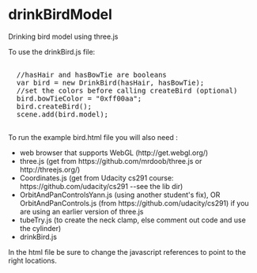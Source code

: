 drinkBirdModel
==============

Drinking bird model using three.js

To use the drinkBird.js file:

<pre> 
  //hasHair and hasBowTie are booleans
  var bird = new DrinkBird(hasHair, hasBowTie);   
  //set the colors before calling createBird (optional)  
  bird.bowTieColor = "0xff00aa";		  
  bird.createBird();                	
  scene.add(bird.model);

</pre>

To run the example bird.html file you will also need : 

<ul>
<li>web browser that supports WebGL (http://get.webgl.org/)</li>
<li>three.js  (get from https://github.com/mrdoob/three.js or http://threejs.org/) </li>
<li>Coordinates.js (get from Udacity cs291 course: https://github.com/udacity/cs291 --see the lib dir) </li>
<li>OrbitAndPanControlsYann.js (using another student's fix), OR OrbitAndPanControls.js (from
  https://github.com/udacity/cs291) if you are using an earlier version of three.js
</li>
<li>tubeTry.js (to create the neck clamp, else comment out code and use the cylinder)</li>
<li>drinkBird.js 
</ul>

In the html file be sure to change the javascript references to point to the right locations.

